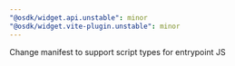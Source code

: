 ```yaml
---
"@osdk/widget.api.unstable": minor
"@osdk/widget.vite-plugin.unstable": minor
---
```


Change manifest to support script types for entrypoint JS
